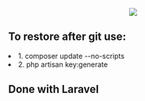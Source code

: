 <p align="center"><img src="http://www.markurion.eu/wp-content/uploads/2017/01/unnamed.gif"></p>

## To restore after git use: 
<li>1. composer update --no-scripts</li>
<li>2. php artisan key:generate </li>

## Done with Laravel
